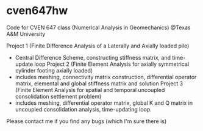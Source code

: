 # cven647hw

Code for CVEN 647 class (Numerical Analysis in Geomechanics) @Texas A&M University

Project 1 (Finite Difference Analysis of a Laterally and Axially loaded pile)
- Central Difference Scheme, constructing stiffness matrix, and time-update loop
Project 2 (Finite Element Analysis for axially symmetrical cylinder footing axially loaded)
- includes meshing, connectivity matrix construction, differential operator matrix, elemental and global stiffness matrix and solution
Project 3 (Finite Element Analysis for spatial and temporal uncoupled consolidation settlement problem)
- includes meshing, differential operator matrix, global K and Q matrix in uncoupled consolidation analysis, time-updating loop.

Please contact me if you find any bugs (which I'm sure there is)
